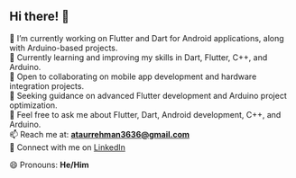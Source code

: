 ## Hi there! 👋  

🔭 I’m currently working on Flutter and Dart for Android applications, along with Arduino-based projects.  
🌱 Currently learning and improving my skills in Dart, Flutter, C++, and Arduino.  
👯 Open to collaborating on mobile app development and hardware integration projects.  
🤔 Seeking guidance on advanced Flutter development and Arduino project optimization.  
💬 Feel free to ask me about Flutter, Dart, Android development, C++, and Arduino.  
📫 Reach me at: **ataurrehman3636@gmail.com**  
💼 Connect with me on [LinkedIn](https://www.linkedin.com/in/ataurrehman-cs/)

😄 Pronouns: **He/Him**  
